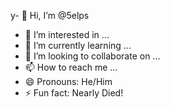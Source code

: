 y- 👋 Hi, I’m @5elps
- 👀 I’m interested in ...
- 🌱 I’m currently learning ...
- 💞️ I’m looking to collaborate on ...
- 📫 How to reach me ...
- 😄 Pronouns: He/Him
- ⚡ Fun fact: Nearly Died!

<!---
5elps/5elps is a ✨ special ✨ repository because its `README.md` (this file) appears on your GitHub profile.
You can click the Preview link to take a look at your changes.
--->
